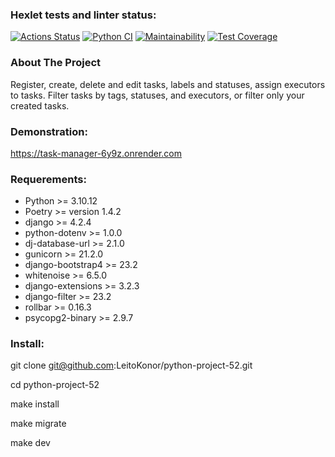 ### Hexlet tests and linter status:
[![Actions Status](https://github.com/LeitoKonor/python-project-52/workflows/hexlet-check/badge.svg)](https://github.com/LeitoKonor/python-project-52/actions)
[![Python CI](https://github.com/LeitoKonor/python-project-52/actions/workflows/python.yml/badge.svg)](https://github.com/LeitoKonor/python-project-52/actions/workflows/python.yml)
[![Maintainability](https://api.codeclimate.com/v1/badges/d9b18c1b183a10e407b5/maintainability)](https://codeclimate.com/github/LeitoKonor/python-project-52/maintainability)
[![Test Coverage](https://api.codeclimate.com/v1/badges/d9b18c1b183a10e407b5/test_coverage)](https://codeclimate.com/github/LeitoKonor/python-project-52/test_coverage)

### About The Project

Register, create, delete and edit tasks, labels and statuses, assign executors to tasks. Filter tasks by tags, statuses, and executors, or filter only your created tasks.

### Demonstration:

https://task-manager-6y9z.onrender.com

### Requerements:

- Python >= 3.10.12
- Poetry >= version 1.4.2
- django >= 4.2.4
- python-dotenv >= 1.0.0
- dj-database-url >= 2.1.0
- gunicorn >= 21.2.0
- django-bootstrap4 >= 23.2
- whitenoise >= 6.5.0
- django-extensions >= 3.2.3
- django-filter >= 23.2
- rollbar >= 0.16.3
- psycopg2-binary >= 2.9.7

### Install:

git clone git@github.com:LeitoKonor/python-project-52.git

cd python-project-52

make install

make migrate

make dev